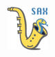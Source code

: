 <div align="center" id="top">
    <img src="https://github.com/rise-consulting/saxproject/blob/main/.github/sax.png?raw=true" alt="Sax" height="100px" />
</div>